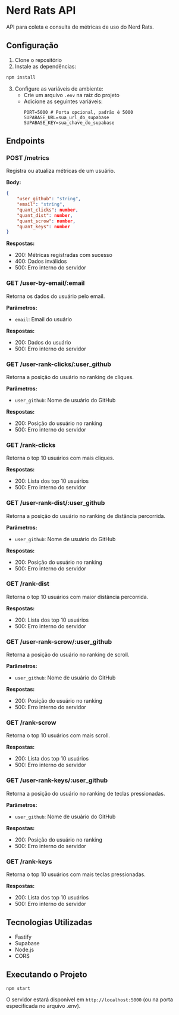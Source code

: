 # Nerd Rats API

API para coleta e consulta de métricas de uso do Nerd Rats.

## Configuração

1. Clone o repositório
2. Instale as dependências:
```bash
npm install
```
3. Configure as variáveis de ambiente:
   - Crie um arquivo `.env` na raiz do projeto
   - Adicione as seguintes variáveis:
     ```
     PORT=5000 # Porta opcional, padrão é 5000
     SUPABASE_URL=sua_url_do_supabase
     SUPABASE_KEY=sua_chave_do_supabase
     ```

## Endpoints

### POST /metrics
Registra ou atualiza métricas de um usuário.

**Body:**
```json
{
    "user_github": "string",
    "email": "string",
    "quant_clicks": number,
    "quant_dist": number,
    "quant_scrow": number,
    "quant_keys": number
}
```

**Respostas:**
- 200: Métricas registradas com sucesso
- 400: Dados inválidos
- 500: Erro interno do servidor

### GET /user-by-email/:email
Retorna os dados do usuário pelo email.

**Parâmetros:**
- `email`: Email do usuário

**Respostas:**
- 200: Dados do usuário
- 500: Erro interno do servidor

### GET /user-rank-clicks/:user_github
Retorna a posição do usuário no ranking de cliques.

**Parâmetros:**
- `user_github`: Nome de usuário do GitHub

**Respostas:**
- 200: Posição do usuário no ranking
- 500: Erro interno do servidor

### GET /rank-clicks
Retorna o top 10 usuários com mais cliques.

**Respostas:**
- 200: Lista dos top 10 usuários
- 500: Erro interno do servidor

### GET /user-rank-dist/:user_github
Retorna a posição do usuário no ranking de distância percorrida.

**Parâmetros:**
- `user_github`: Nome de usuário do GitHub

**Respostas:**
- 200: Posição do usuário no ranking
- 500: Erro interno do servidor

### GET /rank-dist
Retorna o top 10 usuários com maior distância percorrida.

**Respostas:**
- 200: Lista dos top 10 usuários
- 500: Erro interno do servidor

### GET /user-rank-scrow/:user_github
Retorna a posição do usuário no ranking de scroll.

**Parâmetros:**
- `user_github`: Nome de usuário do GitHub

**Respostas:**
- 200: Posição do usuário no ranking
- 500: Erro interno do servidor

### GET /rank-scrow
Retorna o top 10 usuários com mais scroll.

**Respostas:**
- 200: Lista dos top 10 usuários
- 500: Erro interno do servidor

### GET /user-rank-keys/:user_github
Retorna a posição do usuário no ranking de teclas pressionadas.

**Parâmetros:**
- `user_github`: Nome de usuário do GitHub

**Respostas:**
- 200: Posição do usuário no ranking
- 500: Erro interno do servidor

### GET /rank-keys
Retorna o top 10 usuários com mais teclas pressionadas.

**Respostas:**
- 200: Lista dos top 10 usuários
- 500: Erro interno do servidor

## Tecnologias Utilizadas

- Fastify
- Supabase
- Node.js
- CORS

## Executando o Projeto

```bash
npm start
```

O servidor estará disponível em `http://localhost:5000` (ou na porta especificada no arquivo .env). 
